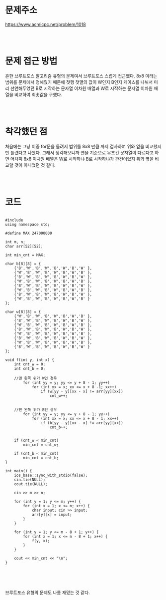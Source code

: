 # 문제주소
https://www.acmicpc.net/problem/1018


<br><br>
# 문제 접근 방법
흔한 브루트포스 알고리즘 유형의 문제여서 브루트포스 스럽게 접근했다. 8x8 이라는 범위를 문제에서 정해줬기 때문에 첫행 첫열의 값이 W인지 B인지 케이스를 나눠서 미리 선언해두었던 B로 시작하는 문자열 이차원 배열과 W로 시작하는 문자열 이차원 배열을 비교하여 최솟값을 구했다.


<br><br>
# 착각했던 점
<p>
처음에는 그냥 이중 for문을 돌려서 범위를 8x8 만큼 까지 검사하여 위와 옆을 비교했지만 틀렸다고 나왔다. 그래서 생각해보니까 변을 기준으로 무조건 문자열이 다르다고 하면 어차피 8x8 이차원 배열은 W로 시작하냐 B로 시작하냐가 관건이었지 위와 옆을 비교할 것이 아니었던 것 같다.
</p>
<br><br>


# 코드
<pre>
<code>
#include <iostream>
using namespace std;

#define MAX 247000000

int m, n;
char arr[52][52];

int min_cnt = MAX;

char b[8][8] = {
	{'B','W','B','W','B','W','B','W' },
	{'W','B','W','B','W','B','W','B' },
	{'B','W','B','W','B','W','B','W' },
	{'W','B','W','B','W','B','W','B' },
	{'B','W','B','W','B','W','B','W' },
	{'W','B','W','B','W','B','W','B' },
	{'B','W','B','W','B','W','B','W' },
	{'W','B','W','B','W','B','W','B' }
};

char w[8][8] = {
	{'W','B','W','B','W','B','W','B' },
	{'B','W','B','W','B','W','B','W' },
	{'W','B','W','B','W','B','W','B' },
	{'B','W','B','W','B','W','B','W' },
	{'W','B','W','B','W','B','W','B' },
	{'B','W','B','W','B','W','B','W' },
	{'W','B','W','B','W','B','W','B' },
	{'B','W','B','W','B','W','B','W' }
};

void f(int y, int x) {
	int cnt_w = 0;
	int cnt_b = 0;

	//맨 왼쪽 위가 W인 경우
		for (int yy = y; yy <= y + 8 - 1; yy++) 
			for (int xx = x; xx <= x + 8 -1; xx++) 
				if (w[yy - y][xx - x] != arr[yy][xx]) 
					cnt_w++;
				
			
	//맨 왼쪽 위가 B인 경우
		for (int yy = y; yy <= y + 8 - 1; yy++)
			for (int xx = x; xx <= x + 8 - 1; xx++)
				if (b[yy - y][xx - x] != arr[yy][xx]) 
					cnt_b++;
				

	if (cnt_w < min_cnt)
		min_cnt = cnt_w;

	if (cnt_b < min_cnt)
		min_cnt = cnt_b;
}

int main() {
	ios_base::sync_with_stdio(false);
	cin.tie(NULL);
	cout.tie(NULL);

	cin >> m >> n;

	for (int y = 1; y <= m; y++) {
		for (int x = 1; x <= n; x++) {
			char input; cin >> input;
			arr[y][x] = input;
		}
	}

	for (int y = 1; y <= m - 8 + 1; y++) {
		for (int x = 1; x <= n - 8 + 1; x++) {
			f(y, x);
		}
	}

	cout << min_cnt << "\n";
}
</code>
</pre>

<br><br>
<p>
브루트포스 유형의 문제도 나름 재밌는 것 같다.
</p>